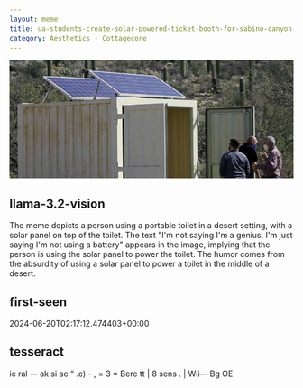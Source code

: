 ```yaml
---
layout: meme
title: ua-students-create-solar-powered-ticket-booth-for-sabino-canyon-840x350.jpg
category: Aesthetics - Cottagecore
---
```


<div markdown="0"><a href="ua-students-create-solar-powered-ticket-booth-for-sabino-canyon-840x350.jpg"><img class="photo" src="ua-students-create-solar-powered-ticket-booth-for-sabino-canyon-840x350.jpg" /></a>

<h2>llama-3.2-vision</h2>
<p title="Llama-3.2-Vision-11B is a really good model that probably gets the visual details right but doesn't understand literary or media references, and often fails to accurately represent the physical arrangement of objects and the implied relationships between the objects.">The meme depicts a person using a portable toilet in a desert setting, with a solar panel on top of the toilet. The text &quot;I&#x27;m not saying I&#x27;m a genius, I&#x27;m just saying I&#x27;m not using a battery&quot; appears in the image, implying that the person is using the solar panel to power the toilet. The humor comes from the absurdity of using a solar panel to power a toilet in the middle of a desert.</p>

<h2>first-seen</h2>
<p title="Because Git doesn't preserve file modification times, this metadata file contains the file's modification time when it was added to the library.">2024-06-20T02:17:12.474403+00:00</p>

<h2>tesseract</h2>
<p title="Tesseract is often terrible and just gives a lot of nonsense characters, but it used to be the state of the art, and usually it is better at correctly representing text than llama-3.2-vision-11b.">ie ral — ak si ae “ .e) - , = 3 = Bere tt | 8 sens . | Wii— Bg OE</p>

</div>

